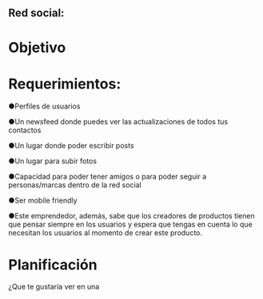 ## Red social:

# Objetivo


# Requerimientos:
●Perfiles de usuarios

●Un  newsfeed  donde  puedes  ver  las  actualizaciones  de  todos  tus contactos

●Un lugar donde poder escribir posts

●Un lugar para subir fotos

●Capacidad  para  poder  tener  amigos  o  para  poder  seguir  a personas/marcas dentro de la red social

●Ser mobile friendly

●Este  emprendedor,  además,  sabe  que  los  creadores  de  productos tienen que pensar siempre en los usuarios y espera que tengas en cuenta  lo  que  necesitan  los  usuarios  al  momento  de  crear  este producto.

# Planificación

¿Que te gustaría ver en una 
